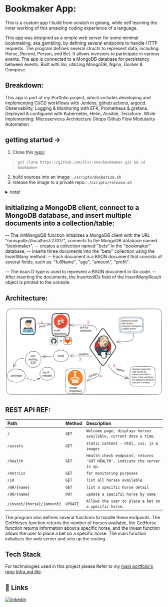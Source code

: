 # Bookmaker App:

This is a custom app I build from scratch in golang,
while self learning the inner working of this amaizing coding experience of a language.

This app was designed as a simple web server for some minimal bookmaking, aka gambling.
by defining several endpoints to handle HTTP requests.
The program defines several structs to represent data, including:
Horse, Record, Person, and Bet.
It allows investors to participate in various events.
The app is connected to a MongoDB database for persistancy between events.
Built with Go, utilizing MongoDB, Nginx, Docker & Compose.

## Breakdown:
This app is part of my Portfolio project, which includes
developing and implementing CI/CD workflows with Jenkins, github actions, argocd.
Observability, Logging & Monitoring with EFK, Prometheus & grafana.
Deployed & configured with Kubernetes, Helm, Ansible, Terraform.
While Implementing:
    Microservices Architecture
    Gitops
    Github Flow
    Modularity
    Automation
    
## getting started ->

1. Clone this [repo][bmrepo]: 
> `git clone https://github.com/Slvr-one/bookmaker.git && cd bookmaker`
2. build sources into an image: `./scripts/dockerize.sh`
3. release the image to a private repo: `./scripts/release.sh` 
<details>
<summary>note!</summary>
[make sure to set vars in the scripts to fit yourself]
</details>

##  initializing a MongoDB client, connect to a MongoDB database, and insert multiple documents into a collection/table:

-- The initMongoDB function initializes a MongoDB client with the URL "mongodb://localhost:27017", connects to the MongoDB database named "bookmaker", 
-- creates a collection named "bets" in the "bookmaker" database,
-- inserts three documents into the "bets" collection using the InsertMany method.
-- Each document is a BSON document that consists of several fields, such as:
    "fullName", 
    "age", 
    "amount", 
    "profit". 

-- The bson.D type is used to represent a BSON document in Go code. 
-- After inserting the documents, the InsertedIDs field of the InsertManyResult object is printed to the console.

## Architecture:
![image](app/assets/pics/architecture.png)

## REST API REF:

| Path | Method | Description |
| :-------- | :------- | :------- | 
| `/` | `GET` | `Welcome page, displays horses available, current date & time.`
| `/assets` | `GET` | `static content - html, css, js & images` |
| `/health` | `GET` | `Health check endpoint, returns 'GOT HEALTH'. indicate the server is up.` |
| `/metrics` | `GET` | `for monitoring purposes` |
| `/LH` | `GET` | `list all horses available` |
| `/GH/{name}` | `GET` | `list a specific horse detail` |
| `/UH/{name}` | `PUT` | `update a specific horse by name` |
| `/invest/{horse}/{amount}` | `UPDATE` | `Allows the user to place a bet on a specific horse.` |

The program also defines several functions to handle these endpoints.
The GetHorses function returns the number of horses available, 
the GetHorse function returns information about a specific horse, and the Invest function allows the user to place a bet on a specific horse. 
The main function initializes the web server and sets up the routing.

## Tech Stack

For technologies used in this project please Refer to my [main portfolio's repo][portfolio-repo] [Infra.md file][portfolio-infra].

## 🔗 Links

[![linkedin](https://img.shields.io/badge/linkedin-0A66C2?style=for-the-badge&logo=linkedin&logoColor=white)](https://www.linkedin.com/in/dvir-gross-929252224/)

[portfolio-repo]: https://github.com/Slvr-one/TheGarrison
[portfolio-infra]: https://github.com/Slvr-one/TheGarrison/blob/main/Infra.md

[bmrepo]: https://github.com/Slvr-one/bookmaker